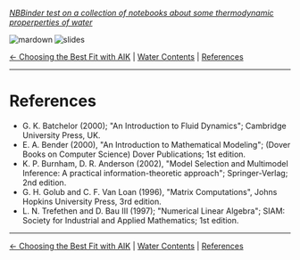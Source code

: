 <!--HEADER-->
[*NBBinder test on a collection of notebooks about some thermodynamic properperties of water*](https://github.com/rmsrosa/nbbinder)

<!--BADGES-->
<a href="https://nbviewer.jupyter.org/github/rmsrosa/nbbinder/blob/master/tests/nb_builds/nb_water_md/BA.00-References.md"><img align="left" src="https://img.shields.io/badge/view-markdown-orange" alt="mardown" title="View Markdown"></a>
&nbsp;<a href="https://nbviewer.jupyter.org/github/rmsrosa/nbbinder/blob/master/tests/nb_builds/nb_water_slides/BA.00-References.slides.html"><img align="left" src="https://img.shields.io/badge/view-slides-darkgreen" alt="slides" title="View Slides"></a>
&nbsp;

<!--NAVIGATOR-->
[<- Choosing the Best Fit with AIK](05.00-Best_AIC_Fitting.md) | [Water Contents](00.00-Water_Contents.md) | [References](BA.00-References.md) 

---


# References

- G. K. Batchelor (2000); "An Introduction to Fluid Dynamics"; Cambridge University Press, UK.
- E. A. Bender (2000), "An Introduction to Mathematical Modeling"; (Dover Books on Computer Science) Dover Publications; 1st edition.
- K. P. Burnham, D. R. Anderson (2002), "Model Selection and Multimodel Inference: A practical information-theoretic approach"; Springer-Verlag; 2nd edition.
- G. H. Golub and C. F. Van Loan (1996), "Matrix Computations", Johns Hopkins University Press, 3rd edition.
- L. N. Trefethen and D. Bau III (1997); "Numerical Linear Algebra"; SIAM: Society for Industrial and Applied Mathematics; 1st edition.

<!--NAVIGATOR-->

---
[<- Choosing the Best Fit with AIK](05.00-Best_AIC_Fitting.md) | [Water Contents](00.00-Water_Contents.md) | [References](BA.00-References.md) 
